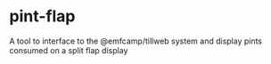 # pint-flap
A tool to interface to the @emfcamp/tillweb system and display pints consumed on a split flap display
